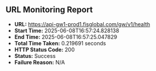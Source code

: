## URL Monitoring Report

- **URL:** https://api-gw1-prod1.fisglobal.com/gw/v1/health
- **Start Time:** 2025-06-08T16:57:24.828138
- **End Time:** 2025-06-08T16:57:25.047829
- **Total Time Taken:** 0.219691 seconds
- **HTTP Status Code:** 200
- **Status:** Success
- **Failure Reason:** N/A
